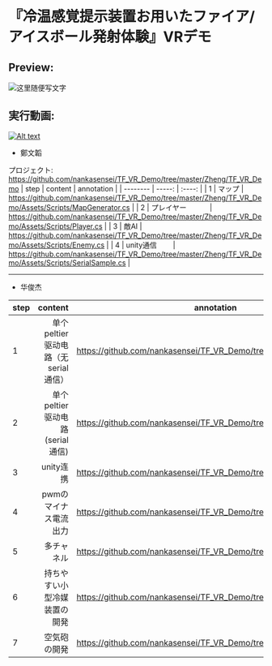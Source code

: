# 『冷温感覚提示装置お用いたファイア/アイスボール発射体験』VRデモ

## Preview:

![这里随便写文字](你刚复制的图片路径)

## 実行動画:

[![Alt text](https://img.youtube.com/vi/1u_sJYBP724/0.jpg)](https://www.youtube.com/watch?v=1u_sJYBP724)

- 鄭文韜

プロジェクト: https://github.com/nankasensei/TF_VR_Demo/tree/master/Zheng/TF_VR_Demo
| step        | content    |  annotation  |
| --------    | -----:     | :----: |
| 1           | マップ     |   https://github.com/nankasensei/TF_VR_Demo/tree/master/Zheng/TF_VR_Demo/Assets/Scripts/MapGenerator.cs   |
| 2           | プレイヤー　　　 | https://github.com/nankasensei/TF_VR_Demo/tree/master/Zheng/TF_VR_Demo/Assets/Scripts/Player.cs     |
| 3           | 敵AI       |     https://github.com/nankasensei/TF_VR_Demo/tree/master/Zheng/TF_VR_Demo/Assets/Scripts/Enemy.cs   |
| 4           | unity通信　　  |    https://github.com/nankasensei/TF_VR_Demo/tree/master/Zheng/TF_VR_Demo/Assets/Scripts/SerialSample.cs    |

---

- 华俊杰

| step        | content                                 |  annotation  |
| --------    | -----:                                  | :----: |
| 1           | 单个peltier驱动电路（无serial 通信）      |   https://github.com/nankasensei/TF_VR_Demo/tree/master/Hua/step1.md    |
| 2           | 单个peltier驱动电路(serial 通信)         |    https://github.com/nankasensei/TF_VR_Demo/tree/master/Hua/step2.md    |
| 3           | unity连携                                |   https://github.com/nankasensei/TF_VR_Demo/tree/master/Hua/step3.md     |
| 4           | pwmのマイナス電流出力                                |   https://github.com/nankasensei/TF_VR_Demo/tree/master/Hua/step4.md     |
| 5           | 多チャネル                                |   https://github.com/nankasensei/TF_VR_Demo/tree/master/Hua/step5.md     |
| 6           | 持ちやすい小型冷媒装置の開発                               |   https://github.com/nankasensei/TF_VR_Demo/tree/master/Hua/step6.md     |
| 7           | 空気砲の開発                               |   https://github.com/nankasensei/TF_VR_Demo/tree/master/Hua/step7.md     |
